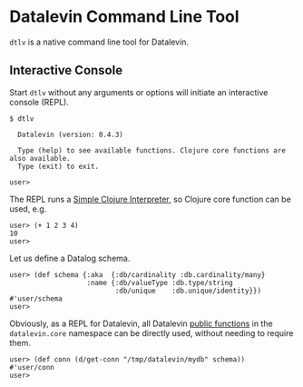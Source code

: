 # Datalevin Command Line Tool

`dtlv` is a native command line tool for Datalevin.

## Interactive Console

Start `dtlv` without any arguments or options will initiate an interactive
console (REPL).

```console
$ dtlv

  Datalevin (version: 0.4.3)

  Type (help) to see available functions. Clojure core functions are also available.
  Type (exit) to exit.

user>
```
The REPL runs a [Simple Clojure Interpreter](https://github.com/borkdude/sci),
so Clojure core function can be used, e.g.

```console
user> (+ 1 2 3 4)
10
user>
```
Let us define a Datalog schema.

```console
user> (def schema {:aka  {:db/cardinality :db.cardinality/many}
                   :name {:db/valueType :db.type/string
                          :db/unique    :db.unique/identity}})
#'user/schema
user>
```

Obviously, as a REPL for Datalevin, all Datalevin [public
functions](https://juji-io.github.io/datalevin/index.html) in the
`datalevin.core` namespace can be directly used, without needing to require
them.

```console
user> (def conn (d/get-conn "/tmp/datalevin/mydb" schema))
#'user/conn
user>
```
